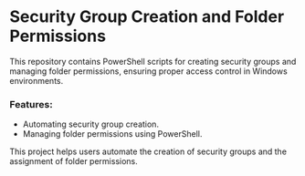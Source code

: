 # Security Group Creation and Folder Permissions

This repository contains PowerShell scripts for creating security groups and managing folder permissions, ensuring proper access control in Windows environments.

### Features:
- Automating security group creation.
- Managing folder permissions using PowerShell.

This project helps users automate the creation of security groups and the assignment of folder permissions.

